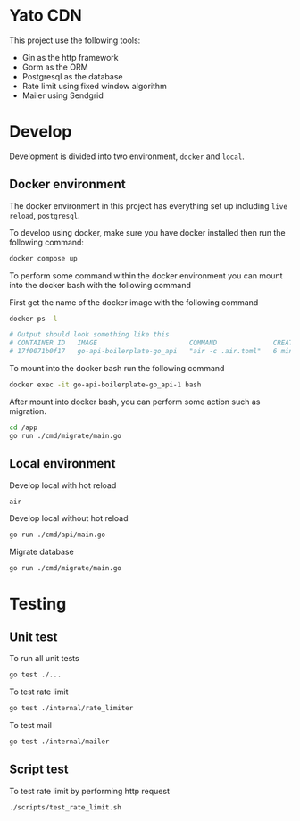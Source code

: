 # Yato CDN

This project use the following tools:

- Gin as the http framework
- Gorm as the ORM
- Postgresql as the database
- Rate limit using fixed window algorithm
- Mailer using Sendgrid

# Develop

Development is divided into two environment, `docker` and `local`.

## Docker environment

The docker environment in this project has everything set up including `live reload`, `postgresql`.

To develop using docker, make sure you have docker installed then run the following command:

```sh
docker compose up
```

To perform some command within the docker environment you can mount into the docker bash with the following command

First get the name of the docker image with the following command

```sh
docker ps -l

# Output should look something like this
# CONTAINER ID   IMAGE                       COMMAND              CREATED         STATUS                     PORTS     NAMES
# 17f0071b0f17   go-api-boilerplate-go_api   "air -c .air.toml"   6 minutes ago   Exited (0) 4 minutes ago             go-api-boilerplate-go_api-1
```

To mount into the docker bash run the following command

```sh
docker exec -it go-api-boilerplate-go_api-1 bash
```

After mount into docker bash, you can perform some action such as migration.

```sh
cd /app
go run ./cmd/migrate/main.go
```

## Local environment

Develop local with hot reload

```sh
air
```

Develop local without hot reload

```sh
go run ./cmd/api/main.go
```

Migrate database

```sh
go run ./cmd/migrate/main.go
```

# Testing

## Unit test

To run all unit tests

```sh
go test ./...
```

To test rate limit

```sh
go test ./internal/rate_limiter
```

To test mail

```sh
go test ./internal/mailer
```

## Script test

To test rate limit by performing http request

```sh
./scripts/test_rate_limit.sh
```
